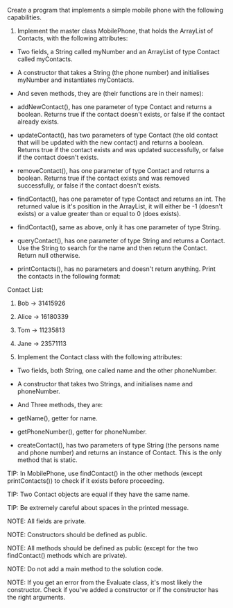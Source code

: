 Create a program that implements a simple mobile phone with the following capabilities.

1. Implement the master class MobilePhone, that holds the ArrayList of Contacts, with the following attributes:

- Two fields, a String called myNumber and an ArrayList of type Contact called myContacts.

- A constructor that takes a String (the phone number) and initialises myNumber and instantiates myContacts.

- And seven methods, they are (their functions are in their names):

- addNewContact(), has one parameter of type Contact and returns a boolean. Returns true if the contact doesn't exists,
or false if the contact already exists.

- updateContact(), has two parameters of type Contact (the old contact that will be updated with the new contact) and
returns a boolean. Returns true if the contact exists and was updated successfully, or false if the contact doesn't
exists.

- removeContact(), has one parameter of type Contact and returns a boolean. Returns true if the contact exists and was
removed successfully, or false if the contact doesn't exists.

- findContact(), has one parameter of type Contact and returns an int. The returned value is it's position in the
ArrayList, it will either be -1 (doesn't exists) or a value greater than or equal to 0 (does exists).

- findContact(), same as above, only it has one parameter of type String.

- queryContact(), has one parameter of type String and returns a Contact. Use the String to search for the name and then
return the Contact. Return null otherwise.

- printContacts(), has no parameters and doesn't return anything. Print the contacts in the following format:

Contact List:

1. Bob -> 31415926
2. Alice -> 16180339
3. Tom -> 11235813
4. Jane -> 23571113

2. Implement the Contact class with the following attributes:

- Two fields, both String, one called name and the other phoneNumber.

- A constructor that takes two Strings, and initialises name and phoneNumber.

- And Three methods, they are:

- getName(), getter for name.

- getPhoneNumber(), getter for phoneNumber.

- createContact(), has two parameters of type String (the persons name and phone number) and returns an instance of
Contact. This is the only method that is static.

TIP:  In MobilePhone, use findContact() in the other methods (except printContacts()) to check if it exists before
proceeding.

TIP:  Two Contact objects are equal if they have the same name.

TIP:  Be extremely careful about spaces in the printed message.

NOTE:  All fields are private.

NOTE:  Constructors should be defined as public.

NOTE:  All methods should be defined as public (except for the two findContact() methods which are private).

NOTE:  Do not add a main method to the solution code.

NOTE:  If you get an error from the Evaluate class, it's most likely the constructor. Check if you've added a
constructor or if the constructor has the right arguments.